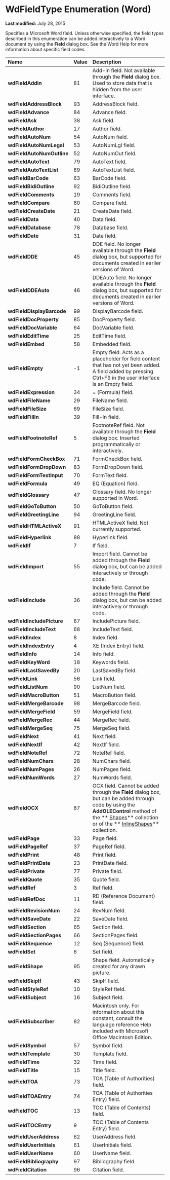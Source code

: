 
# WdFieldType Enumeration (Word)

 **Last modified:** July 28, 2015

Specifies a Microsoft Word field. Unless otherwise specified, the field types described in this enumeration can be added interactively to a Word document by using the  **Field** dialog box. See the Word Help for more information about specific field codes.


|**Name**|**Value**|**Description**|
|:-----|:-----|:-----|
| **wdFieldAddin**|81|Add-in field. Not available through the  **Field** dialog box. Used to store data that is hidden from the user interface.|
| **wdFieldAddressBlock**|93|AddressBlock field.|
| **wdFieldAdvance**|84|Advance field.|
| **wdFieldAsk**|38|Ask field.|
| **wdFieldAuthor**|17|Author field.|
| **wdFieldAutoNum**|54|AutoNum field.|
| **wdFieldAutoNumLegal**|53|AutoNumLgl field.|
| **wdFieldAutoNumOutline**|52|AutoNumOut field.|
| **wdFieldAutoText**|79|AutoText field.|
| **wdFieldAutoTextList**|89|AutoTextList field.|
| **wdFieldBarCode**|63|BarCode field.|
| **wdFieldBidiOutline**|92|BidiOutline field. |
| **wdFieldComments**|19|Comments field.|
| **wdFieldCompare**|80|Compare field.|
| **wdFieldCreateDate**|21|CreateDate field.|
| **wdFieldData**|40|Data field.|
| **wdFieldDatabase**|78|Database field.|
| **wdFieldDate**|31|Date field.|
| **wdFieldDDE**|45|DDE field. No longer available through the  **Field** dialog box, but supported for documents created in earlier versions of Word.|
| **wdFieldDDEAuto**|46|DDEAuto field. No longer available through the  **Field** dialog box, but supported for documents created in earlier versions of Word.|
| **wdFieldDisplayBarcode**|99|DisplayBarcode field.|
| **wdFieldDocProperty**|85|DocProperty field.|
| **wdFieldDocVariable**|64|DocVariable field.|
| **wdFieldEditTime**|25|EditTime field.|
| **wdFieldEmbed**|58|Embedded field.|
| **wdFieldEmpty**|-1|Empty field. Acts as a placeholder for field content that has not yet been added. A field added by pressing Ctrl+F9 in the user interface is an Empty field.|
| **wdFieldExpression**|34|= (Formula) field.|
| **wdFieldFileName**|29|FileName field.|
| **wdFieldFileSize**|69|FileSize field.|
| **wdFieldFillIn**|39|Fill-In field.|
| **wdFieldFootnoteRef**|5|FootnoteRef field. Not available through the  **Field** dialog box. Inserted programmatically or interactively.|
| **wdFieldFormCheckBox**|71|FormCheckBox field. |
| **wdFieldFormDropDown**|83|FormDropDown field. |
| **wdFieldFormTextInput**|70|FormText field. |
| **wdFieldFormula**|49|EQ (Equation) field.|
| **wdFieldGlossary**|47|Glossary field. No longer supported in Word.|
| **wdFieldGoToButton**|50|GoToButton field.|
| **wdFieldGreetingLine**|94|GreetingLine field.|
| **wdFieldHTMLActiveX**|91|HTMLActiveX field. Not currently supported.|
| **wdFieldHyperlink**|88|Hyperlink field.|
| **wdFieldIf**|7|If field.|
| **wdFieldImport**|55|Import field. Cannot be added through the  **Field** dialog box, but can be added interactively or through code.|
| **wdFieldInclude**|36|Include field. Cannot be added through the  **Field** dialog box, but can be added interactively or through code.|
| **wdFieldIncludePicture**|67|IncludePicture field.|
| **wdFieldIncludeText**|68|IncludeText field.|
| **wdFieldIndex**|8|Index field.|
| **wdFieldIndexEntry**|4|XE (Index Entry) field.|
| **wdFieldInfo**|14|Info field.|
| **wdFieldKeyWord**|18|Keywords field.|
| **wdFieldLastSavedBy**|20|LastSavedBy field.|
| **wdFieldLink**|56|Link field.|
| **wdFieldListNum**|90|ListNum field.|
| **wdFieldMacroButton**|51|MacroButton field.|
| **wdFieldMergeBarcode**|98|MergeBarcode field.|
| **wdFieldMergeField**|59|MergeField field.|
| **wdFieldMergeRec**|44|MergeRec field.|
| **wdFieldMergeSeq**|75|MergeSeq field.|
| **wdFieldNext**|41|Next field.|
| **wdFieldNextIf**|42|NextIf field.|
| **wdFieldNoteRef**|72|NoteRef field.|
| **wdFieldNumChars**|28|NumChars field.|
| **wdFieldNumPages**|26|NumPages field.|
| **wdFieldNumWords**|27|NumWords field.|
| **wdFieldOCX**|87|OCX field. Cannot be added through the  **Field** dialog box, but can be added through code by using the **AddOLEControl** method of the ** [Shapes](0907eed3-886e-8e73-0e5e-71f4b37ddd5b.md)** collection or of the ** [InlineShapes](88c632b2-80de-c96a-8879-a98461b38bd0.md)** collection.|
| **wdFieldPage**|33|Page field.|
| **wdFieldPageRef**|37|PageRef field.|
| **wdFieldPrint**|48|Print field.|
| **wdFieldPrintDate**|23|PrintDate field.|
| **wdFieldPrivate**|77|Private field.|
| **wdFieldQuote**|35|Quote field.|
| **wdFieldRef**|3|Ref field.|
| **wdFieldRefDoc**|11|RD (Reference Document) field.|
| **wdFieldRevisionNum**|24|RevNum field.|
| **wdFieldSaveDate**|22|SaveDate field.|
| **wdFieldSection**|65|Section field.|
| **wdFieldSectionPages**|66|SectionPages field.|
| **wdFieldSequence**|12|Seq (Sequence) field.|
| **wdFieldSet**|6|Set field.|
| **wdFieldShape**|95|Shape field. Automatically created for any drawn picture.|
| **wdFieldSkipIf**|43|SkipIf field.|
| **wdFieldStyleRef**|10|StyleRef field.|
| **wdFieldSubject**|16|Subject field.|
| **wdFieldSubscriber**|82|Macintosh only. For information about this constant, consult the language reference Help included with Microsoft Office Macintosh Edition.|
| **wdFieldSymbol**|57|Symbol field.|
| **wdFieldTemplate**|30|Template field.|
| **wdFieldTime**|32|Time field.|
| **wdFieldTitle**|15|Title field.|
| **wdFieldTOA**|73|TOA (Table of Authorities) field.|
| **wdFieldTOAEntry**|74|TOA (Table of Authorities Entry) field.|
| **wdFieldTOC**|13|TOC (Table of Contents) field.|
| **wdFieldTOCEntry**|9|TOC (Table of Contents Entry) field.|
| **wdFieldUserAddress**|62|UserAddress field.|
| **wdFieldUserInitials**|61|UserInitials field.|
| **wdFieldUserName**|60|UserName field.|
| **wdFieldBibliography**|97|Bibliography field.|
| **wdFieldCitation**|96|Citation field.|

